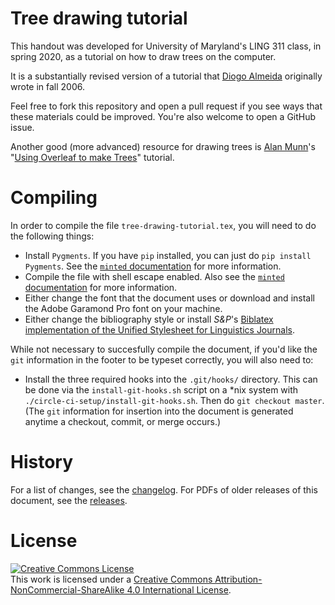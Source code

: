 # Tree drawing tutorial

This handout was developed for University of Maryland's LING 311 class,
in spring 2020, as a tutorial on how to draw trees on the computer.

It is a substantially revised version of a tutorial that [Diogo
Almeida][diogo] originally wrote in fall 2006.

Feel free to fork this repository and open a pull request if you see
ways that these materials could be improved. You're also welcome to open
a GitHub issue.

Another good (more advanced) resource for drawing trees is [Alan
Munn][amunn]'s "[Using Overleaf to make Trees][amunn-overleaf]"
tutorial.

# Compiling

In order to compile the file `tree-drawing-tutorial.tex`, you
will need to do the following things:

* Install `Pygments`. If you have `pip` installed, you can just do
  `pip install Pygments`. See the [`minted` documentation][minted]
  for more information.
* Compile the file with shell escape enabled. Also see
  the [`minted` documentation][minted] for more information.
* Either change the font that the document uses or download and install
  the Adobe Garamond Pro font on your machine.
* Either change the bibliography style or install *S&P*'s [Biblatex
  implementation of the Unified Stylesheet for Linguistics
  Journals][biblatex-sp-unified].

While not necessary to succesfully compile the document, if you'd like
the `git` information in the footer to be typeset correctly, you will
also need to:

* Install the three required hooks into the `.git/hooks/` directory.
  This can be done via the `install-git-hooks.sh` script on a *nix
  system with `./circle-ci-setup/install-git-hooks.sh`. Then do
  `git checkout master`. (The `git` information for insertion into the
  document is generated anytime a checkout, commit, or merge occurs.)

# History

For a list of changes, see the [changelog][changelog]. For PDFs of older
releases of this document, see the [releases][releases].

# License

<a rel="license"
href="http://creativecommons.org/licenses/by-nc-sa/4.0/"><img
alt="Creative Commons License" style="border-width:0"
src="https://i.creativecommons.org/l/by-nc-sa/4.0/88x31.png" /></a><br
/>This work is licensed under a <a rel="license"
href="http://creativecommons.org/licenses/by-nc-sa/4.0/">Creative
Commons Attribution-NonCommercial-ShareAlike 4.0 International
License</a>.

[diogo]: https://www.diogoalmeida.net/
[amunn]: https://amunn.github.io/
[amunn-overleaf]: https://amunn.github.io/assets/latex/overleaf-trees.pdf
[minted]: http://texdoc.net/texmf-dist/doc/latex/minted/minted.pdf
[biblatex-sp-unified]: https://github.com/semprag/biblatex-sp-unified/
[changelog]: /CHANGELOG.md
[releases]: https://github.com/adamliter/tree-drawing-tutorial/releases
